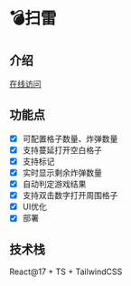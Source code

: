 # 💣扫雷

## 介绍
[在线访问](https://lonhon.top/demos/boom)

## 功能点
- [x] 可配置格子数量、炸弹数量
- [x] 支持蔓延打开空白格子
- [x] 支持标记
- [x] 实时显示剩余炸弹数量
- [x] 自动判定游戏结果
- [x] 支持双击数字打开周围格子
- [x] UI优化
- [x] 部署

## 技术栈
React@17 + TS + TailwindCSS
